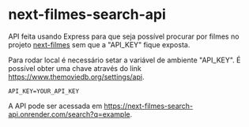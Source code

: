 # next-filmes-search-api

API feita usando Express para que seja possível procurar por filmes no projeto [next-filmes](https://github.com/jvcenedeze/next-filmes) sem que a "API_KEY" fique exposta.

Para rodar local é necessário setar a variável de ambiente "API_KEY". É possível obter uma chave através do link https://www.themoviedb.org/settings/api.
```
API_KEY=YOUR_API_KEY
```

A API pode ser acessada em https://next-filmes-search-api.onrender.com/search?q=example.
